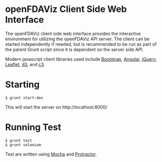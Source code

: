 # openFDAViz Client Side Web Interface

The openFDAViz client side web interface provides the interactive environment for utilizing the openFDAViz API server. The client can be started independently if needed, but is recommended to be run as part of the parent Grunt script since it is dependent on the server side API.

Modern javascript client libraries used include [Bootstrap](http://getbootstrap.com/), [Angular](https://angularjs.org/), [jQuery](https://jquery.com/), [Leaflet](http://leafletjs.com/), [d3](http://d3js.org/), and [c3](http://c3js.org/).

# Starting
```
$ grunt start:dev
```

This will start the server on http://localhost:8000/

# Running Test
```
$ grunt test
$ grunt selenium
```

Test are written using [Mocha](http://mochajs.org/) and [Protractor](http://angular.github.io/protractor/#/).

